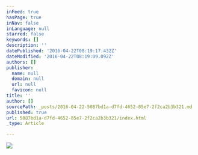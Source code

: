 ```yaml
---
inFeed: true
hasPage: true
inNav: false
inLanguage: null
starred: false
keywords: []
description: ''
datePublished: '2016-04-22T08:19:17.432Z'
dateModified: '2016-04-22T08:19:09.092Z'
authors: []
publisher:
  name: null
  domain: null
  url: null
  favicon: null
title: ''
author: []
sourcePath: _posts/2016-04-22-5087bd1a-d7fd-4652-85e7-2f2ca2b3b321.md
published: true
url: 5087bd1a-d7fd-4652-85e7-2f2ca2b3b321/index.html
_type: Article

---
```

![](https://the-grid-user-content.s3-us-west-2.amazonaws.com/abbc9344-9f20-4f30-9ac5-0b545c8756ec.jpg)